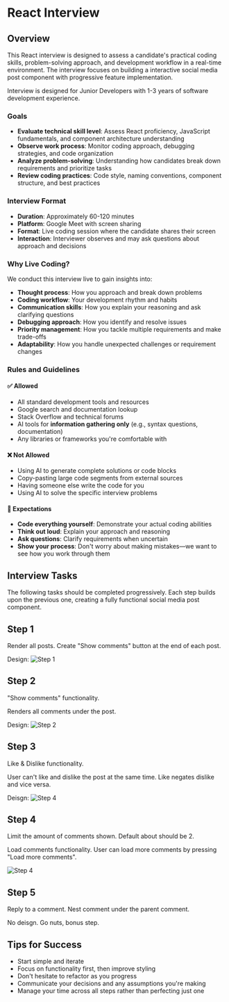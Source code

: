 # React Interview

## Overview

This React interview is designed to assess a candidate's practical coding skills, problem-solving approach, and development workflow in a real-time environment. The interview focuses on building a interactive social media post component with progressive feature implementation.

Interview is designed for Junior Developers with 1-3 years of software development experience. 

### Goals
- **Evaluate technical skill level**: Assess React proficiency, JavaScript fundamentals, and component architecture understanding
- **Observe work process**: Monitor coding approach, debugging strategies, and code organization
- **Analyze problem-solving**: Understanding how candidates break down requirements and prioritize tasks
- **Review coding practices**: Code style, naming conventions, component structure, and best practices

### Interview Format
- **Duration**: Approximately 60-120 minutes
- **Platform**: Google Meet with screen sharing
- **Format**: Live coding session where the candidate shares their screen
- **Interaction**: Interviewer observes and may ask questions about approach and decisions

### Why Live Coding?
We conduct this interview live to gain insights into:
- **Thought process**: How you approach and break down problems
- **Coding workflow**: Your development rhythm and habits
- **Communication skills**: How you explain your reasoning and ask clarifying questions
- **Debugging approach**: How you identify and resolve issues
- **Priority management**: How you tackle multiple requirements and make trade-offs
- **Adaptability**: How you handle unexpected challenges or requirement changes

### Rules and Guidelines

#### ✅ Allowed
- All standard development tools and resources
- Google search and documentation lookup
- Stack Overflow and technical forums
- AI tools for **information gathering only** (e.g., syntax questions, documentation)
- Any libraries or frameworks you're comfortable with

#### ❌ Not Allowed
- Using AI to generate complete solutions or code blocks
- Copy-pasting large code segments from external sources
- Having someone else write the code for you
- Using AI to solve the specific interview problems

#### 📝 Expectations
- **Code everything yourself**: Demonstrate your actual coding abilities
- **Think out loud**: Explain your approach and reasoning
- **Ask questions**: Clarify requirements when uncertain
- **Show your process**: Don't worry about making mistakes—we want to see how you work through them

## Interview Tasks

The following tasks should be completed progressively. Each step builds upon the previous one, creating a fully functional social media post component.

## Step 1 

Render all posts. Create "Show comments" button at the end of each post. 

Design:
![Step 1](image.png)

## Step 2 

"Show comments" functionality. 

Renders all comments under the post.

Design:
![Step 2](image-1.png)


## Step 3 

Like & Dislike functionality.

User can't like and dislike the post at the same time. Like negates dislike and vice versa. 

Deisgn: 
![Step 4](image-3.png)


## Step 4

Limit the amount of comments shown. Default about should be 2. 

Load comments functionality. User can load more comments by pressing "Load more comments".

![Step 4](image-3.png)

## Step 5 

Reply to a comment. Nest comment under the parent comment. 

No deisgn. Go nuts, bonus step.

## Tips for Success
- Start simple and iterate
- Focus on functionality first, then improve styling
- Don't hesitate to refactor as you progress
- Communicate your decisions and any assumptions you're making
- Manage your time across all steps rather than perfecting just one
